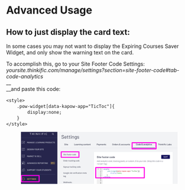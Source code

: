 # Advanced Usage

## How to just display the card text:

In some cases you may not want to display the Expiring Courses Saver Widget, and only show the warning text on the card.&#x20;

To accomplish this, go to your Site Footer Code Settings: _yoursite.thinkific.com/manage/settings?section=site-footer-code#tab-code-analytics_\
__\
__and paste this code:

```
<style>
    .pow-widget[data-kapow-app="TicToc"]{
        display:none;
    }
</style>
```

<figure><img src="../.gitbook/assets/Settings-Colorado-Learning-Labs.png" alt=""><figcaption></figcaption></figure>
